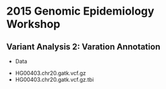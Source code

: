 # 2015 Genomic Epidemiology Workshop
## Variant Analysis 2: Varation Annotation

* Data
- HG00403.chr20.gatk.vcf.gz
- HG00403.chr20.gatk.vcf.gz.tbi
